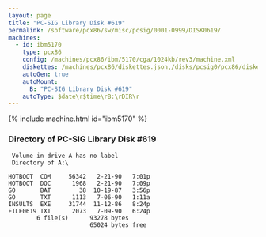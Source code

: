 ```yaml
---
layout: page
title: "PC-SIG Library Disk #619"
permalink: /software/pcx86/sw/misc/pcsig/0001-0999/DISK0619/
machines:
  - id: ibm5170
    type: pcx86
    config: /machines/pcx86/ibm/5170/cga/1024kb/rev3/machine.xml
    diskettes: /machines/pcx86/diskettes.json,/disks/pcsig0/pcx86/diskettes.json
    autoGen: true
    autoMount:
      B: "PC-SIG Library Disk #619"
    autoType: $date\r$time\rB:\rDIR\r
---
```


{% include machine.html id="ibm5170" %}

### Directory of PC-SIG Library Disk #619

     Volume in drive A has no label
     Directory of A:\

    HOTBOOT  COM     56342   2-21-90   7:01p
    HOTBOOT  DOC      1968   2-21-90   7:09p
    GO       BAT        38  10-19-87   3:56p
    GO       TXT      1113   7-06-90   1:11a
    INSULTS  EXE     31744  11-12-86   8:24p
    FILE0619 TXT      2073   7-09-90   6:24p
            6 file(s)      93278 bytes
                           65024 bytes free
